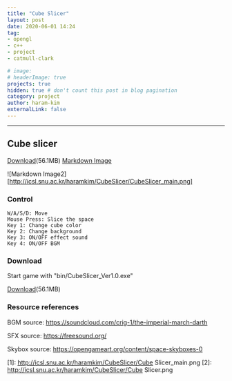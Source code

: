 ```yaml
---
title: "Cube Slicer"
layout: post
date: 2020-06-01 14:24
tag: 
- opengl
- c++
- project
- catmull-clark

# image: 
# headerImage: true
projects: true
hidden: true # don't count this post in blog pagination
category: project
author: haram-kim
externalLink: false
---
```



---
## Cube slicer
 [Download](http://icsl.snu.ac.kr/haramkim/CubeSlicer_Ver1.0.zip)(56.1MB)
 [Markdown Image](http://icsl.snu.ac.kr/haramkim/CubeSlicer/CubeSlicer_main.png)

 ![Markdown Image2][http://icsl.snu.ac.kr/haramkim/CubeSlicer/CubeSlicer_main.png]

### Control
```
W/A/S/D: Move
Mouse Press: Slice the space
Key 1: Change cube color
Key 2: Change background
Key 3: ON/OFF effect sound
Key 4: ON/OFF BGM
```

### Download

Start game with "bin/CubeSlicer_Ver1.0.exe"

 [Download](http://icsl.snu.ac.kr/haramkim/CubeSlicer_Ver1.0.zip)(56.1MB)
 
### Resource references

BGM source: https://soundcloud.com/crig-1/the-imperial-march-darth 

SFX source: https://freesound.org/ 

Skybox source: https://opengameart.org/content/space-skyboxes-0

[1]: http://icsl.snu.ac.kr/haramkim/CubeSlicer/Cube Slicer_main.png
[2]: http://icsl.snu.ac.kr/haramkim/CubeSlicer/Cube Slicer.png
